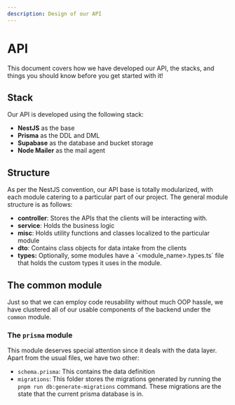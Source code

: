 ```yaml
---
description: Design of our API
---
```


# API

This document covers how we have developed our API, the stacks, and things you should know before you get started with it!

## Stack

Our API is developed using the following stack:

* **NestJS** as the base
* **Prisma** as the DDL and DML
* **Supabase** as the database and bucket storage
* **Node Mailer** as the mail agent

## Structure

As per the NestJS convention, our API base is totally modularized, with each module catering to a particular part of our project. The general module structure is as follows:

* **controller**: Stores the APIs that the clients will be interacting with.
* **service**: Holds the business logic
* **misc**: Holds utility functions and classes localized to the particular module
* **dto**: Contains class objects for data intake from the clients
* **types:** Optionally, some modules have a \`\<module\_name>.types.ts\` file that holds the custom types it uses in the module.

## The common module

Just so that we can employ code reusability without much OOP hassle, we have clustered all of our usable components of the backend under the `common` module.&#x20;

### The `prisma` module

This module deserves special attention since it deals with the data layer. Apart from the usual files, we have two other:

* `schema.prisma`: This contains the data definition
* `migrations`: This folder stores the migrations generated by running the `pnpm run db:generate-migrations` command. These migrations are the state that the current prisma database is in.&#x20;
